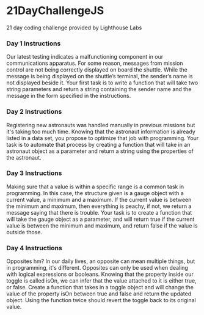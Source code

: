 # 21DayChallengeJS
21 day coding challenge provided by Lighthouse Labs
### Day 1 Instructions
Our latest testing indicates a malfunctioning component in our communications apparatus. For some reason, messages from mission control are not being correctly displayed on board the shuttle. While the message is being displayed on the shuttle’s terminal, the sender’s name is not displayed beside it.
Your first task is to write a function that will take two string parameters and return a string containing the sender name and the message in the form specified in the instructions.
### Day 2 Instructions
Registering new astronauts was handled manually in previous missions but it's taking too much time. Knowing that the astronaut information is already listed in a data set, you propose to optimize that job with programming.
Your task is to automate that process by creating a function that will take in an astronaut object as a parameter and return a string using the properties of the astronaut.
### Day 3 Instructions
Making sure that a value is within a specific range is a common task in programming. In this case, the structure given is a gauge object with a current value, a minimum and a maximum. If the current value is between the minimum and maximum, then everything is peachy, if not, we return a message saying that there is trouble.
Your task is to create a function that will take the gauge object as a parameter, and will return true if the current value is between the minimum and maximum, and return false if the value is outside those.
### Day 4 Instructions
Opposites hm? In our daily lives, an opposite can mean multiple things, but in programming, it's different. Opposites can only be used when dealing with logical expressions or booleans. Knowing that the property inside our toggle is called isOn, we can infer that the value attached to it is either true, or false.
Create a function that takes in a toggle object and will change the value of the property isOn between true and false and return the updated object. Using the function twice should revert the toggle back to its original value.

